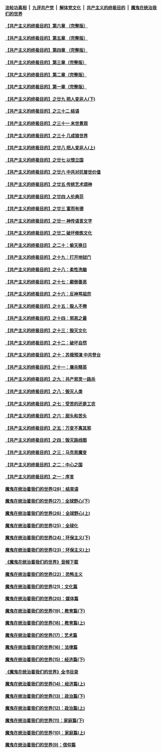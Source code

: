 ####  [法轮功真相](../../../../basic/blob/master/README.md?t=03311743) &nbsp;|&nbsp; [九评共产党](../../../../9ping.md/blob/master/README.md?t=03311743) &nbsp;|&nbsp; [解体党文化](../../../../jtdwh.md/blob/master/README.md?t=03311743)  &nbsp;|&nbsp; [共产主义的终极目的](../../../../gczydzjmd.md/blob/master/README.md?t=03311743) &nbsp;|&nbsp; [魔鬼在统治我们的世界](../../../../mgztzwmdsj.md/blob/master/README.md?t=03311743) 

#### [【共产主义的终极目的】第六章 （完整版）](../pages/nsc422/n11428913.md?t=03311743) 

#### [【共产主义的终极目的】第五章 （完整版）](../pages/nsc422/n11428912.md?t=03311743) 

#### [【共产主义的终极目的】第四章 （完整版）](../pages/nsc422/n11428907.md?t=03311743) 

#### [【共产主义的终极目的】第三章（完整版）](../pages/nsc422/n11428848.md?t=03311743) 

#### [【共产主义的终极目的】第二章（完整版）](../pages/nsc422/n11428831.md?t=03311743) 

#### [【共产主义的终极目的】第一章（完整版）](../pages/nsc422/n11417651.md?t=03311743) 

#### [【共产主义的终极目的】之廿九 把人变非人(下)](../pages/nsc422/n11344140.md?t=03311743) 

#### [【共产主义的终极目的】之三十二 结语](../pages/nsc422/n11360535.md?t=03311743) 

#### [【共产主义的终极目的】之三十一 末世景观](../pages/nsc422/n11351129.md?t=03311743) 

#### [【共产主义的终极目的】之三十 几成狼世界](../pages/nsc422/n11348280.md?t=03311743) 

#### [【共产主义的终极目的】之廿八 把人变非人(上)](../pages/nsc422/n11340492.md?t=03311743) 

#### [【共产主义的终极目的】之廿七 以恨立国](../pages/nsc422/n11336944.md?t=03311743) 

#### [【共产主义的终极目的】之廿六 中共对抗普世价值](../pages/nsc422/n11324785.md?t=03311743) 

#### [【共产主义的终极目的】之廿五 传统艺术颂神](../pages/nsc422/n11296396.md?t=03311743) 

#### [【共产主义的终极目的】之廿四 人伦典范](../pages/nsc422/n11296397.md?t=03311743) 

#### [【共产主义的终极目的】之廿三 富而有德](../pages/nsc422/n11283598.md?t=03311743) 

#### [【共产主义的终极目的】之廿一 神传语言文字](../pages/nsc422/n11263265.md?t=03311743) 

#### [【共产主义的终极目的】之廿二 破坏修炼文化](../pages/nsc422/n11245728.md?t=03311743) 

#### [【共产主义的终极目的】之二十：偷天换日](../pages/nsc422/n11238846.md?t=03311743) 

#### [【共产主义的终极目的】之十九：打开地狱门](../pages/nsc422/n11206376.md?t=03311743) 

#### [【共产主义的终极目的】之十八：柔性洗脑](../pages/nsc422/n11199994.md?t=03311743) 

#### [【共产主义的终极目的】之十七：颠倒善恶](../pages/nsc422/n11179782.md?t=03311743) 

#### [【共产主义的终极目的】之十六：反神骂祖宗](../pages/nsc422/n11166798.md?t=03311743) 

#### [【共产主义的终极目的】之十五：毁人不倦](../pages/nsc422/n11166792.md?t=03311743) 

#### [【共产主义的终极目的】之十四：邪恶之最](../pages/nsc422/n11150249.md?t=03311743) 

#### [【共产主义的终极目的】之十三：毁灭文化](../pages/nsc422/n11135227.md?t=03311743) 

#### [【共产主义的终极目的】之十二：破坏自然](../pages/nsc422/n11135214.md?t=03311743) 

#### [【共产主义的终极目的】之十：苏俄预演 中共登台](../pages/nsc422/n11118424.md?t=03311743) 

#### [【共产主义的终极目的】之十一：屠杀精英](../pages/nsc422/n11118442.md?t=03311743) 

#### [【共产主义的终极目的】之九：共产邪灵一路杀](../pages/nsc422/n11114139.md?t=03311743) 

#### [【共产主义的终极目的】之八：毁灭人类](../pages/nsc422/n11108503.md?t=03311743) 

#### [【共产主义的终极目的】之七：受苦的还是工农](../pages/nsc422/n11101809.md?t=03311743) 

#### [【共产主义的终极目的】之六：甜头和苦头](../pages/nsc422/n11096971.md?t=03311743) 

#### [【共产主义的终极目的】之五：万变不离其邪](../pages/nsc422/n11091285.md?t=03311743) 

#### [【共产主义的终极目的】之四：毁灭路线图](../pages/nsc422/n11086284.md?t=03311743) 

#### [【共产主义的终极目的】之三：马克思魔变](../pages/nsc422/n11061941.md?t=03311743) 

#### [【共产主义的终极目的】之二：中心之国](../pages/nsc422/n11047728.md?t=03311743) 

#### [【共产主义的终极目的】之一：序言](../pages/nsc422/n11086077.md?t=03311743) 

#### [魔鬼在统治着我们的世界(28)：结束语](../pages/nsc422/n10936246.md?t=03311743) 

#### [魔鬼在统治着我们的世界(27)：全球野心(下)](../pages/nsc422/n10928319.md?t=03311743) 

#### [魔鬼在统治着我们的世界(26)：全球野心(上)](../pages/nsc422/n10900318.md?t=03311743) 

#### [魔鬼在统治着我们的世界(25)：全球化](../pages/nsc422/n10788205.md?t=03311743) 

#### [魔鬼在统治着我们的世界(24)：环保主义(下)](../pages/nsc422/n10695307.md?t=03311743) 

#### [魔鬼在统治着我们的世界(23)：环保主义(上)](../pages/nsc422/n10688613.md?t=03311743) 

#### [《魔鬼在统治着我们的世界》音频下载](../pages/nsc422/n10635553.md?t=03311743) 

#### [魔鬼在统治着我们的世界(22)：恐怖主义](../pages/nsc422/n10614727.md?t=03311743) 

#### [魔鬼在统治着我们的世界(21)：文化篇](../pages/nsc422/n10597706.md?t=03311743) 

#### [魔鬼在统治着我们的世界(20)：媒体篇](../pages/nsc422/n10586579.md?t=03311743) 

#### [魔鬼在统治着我们的世界(19)：教育篇(下)](../pages/nsc422/n10564808.md?t=03311743) 

#### [魔鬼在统治着我们的世界(18)：教育篇(上)](../pages/nsc422/n10526970.md?t=03311743) 

#### [魔鬼在统治着我们的世界(17)：艺术篇](../pages/nsc422/n10499093.md?t=03311743) 

#### [魔鬼在统治着我们的世界(16)：法律篇](../pages/nsc422/n10485969.md?t=03311743) 

#### [魔鬼在统治着我们的世界(15)：经济篇(下)](../pages/nsc422/n10469975.md?t=03311743) 

#### [《魔鬼在统治着我们的世界》全书目录](../pages/nsc422/n10464261.md?t=03311743) 

#### [魔鬼在统治着我们的世界(14)：经济篇(上)](../pages/nsc422/n10457370.md?t=03311743) 

#### [魔鬼在统治着我们的世界(13)：政治篇(下)](../pages/nsc422/n10448270.md?t=03311743) 

#### [魔鬼在统治着我们的世界(12)：政治篇(上)](../pages/nsc422/n10444576.md?t=03311743) 

#### [魔鬼在统治着我们的世界(11)：家庭篇(下)](../pages/nsc422/n10440961.md?t=03311743) 

#### [魔鬼在统治着我们的世界(10)：家庭篇(上)](../pages/nsc422/n10435448.md?t=03311743) 

#### [魔鬼在统治着我们的世界(9)：信仰篇](../pages/nsc422/n10432159.md?t=03311743) 

